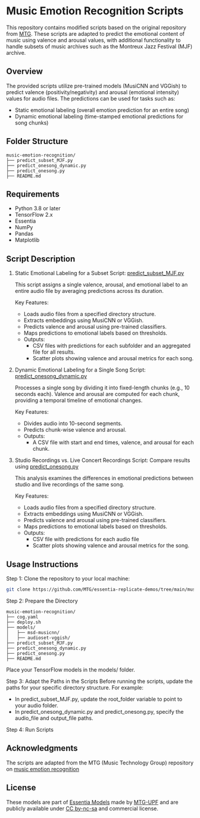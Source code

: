 
# Music Emotion Recognition Scripts

This repository contains modified scripts based on the original repository from [MTG](https://github.com/MTG/essentia-replicate-demos/tree/main/music-arousal-valence). These scripts are adapted to predict the emotional content of music using valence and arousal values, with additional functionality to handle subsets of music archives such as the Montreux Jazz Festival (MJF) archive.

## Overview

The provided scripts utilize pre-trained models (MusiCNN and VGGish) to predict valence (positivity/negativity) and arousal (emotional intensity) values for audio files. The predictions can be used for tasks such as:
- Static emotional labeling (overall emotion prediction for an entire song)
- Dynamic emotional labeling (time-stamped emotional predictions for song chunks)

## Folder Structure

```plaintext
music-emotion-recognition/
├── predict_subset_MJF.py
├── predict_onesong_dynamic.py
├── predict_onesong.py
├── README.md
```

## Requirements
- Python 3.8 or later
- TensorFlow 2.x
- Essentia
- NumPy
- Pandas
- Matplotlib

## Script Description 
1. Static Emotional Labeling for a Subset
   Script: [predict_subset_MJF.py](predict_subset_MJF.py)

   This script assigns a single valence, arousal, and emotional label to an entire audio file by averaging predictions across its duration.

    Key Features:
   - Loads audio files from a specified directory structure.
   - Extracts embeddings using MusiCNN or VGGish.
   - Predicts valence and arousal using pre-trained classifiers.
   - Maps predictions to emotional labels based on thresholds.
   - Outputs:
     -  CSV files with predictions for each subfolder and an aggregated file for all results.
     -  Scatter plots showing valence and arousal metrics for each song.

2. Dynamic Emotional Labeling for a Single Song
   Script: [predict_onesong_dynamic.py](predict_onesong_dynamic.py) 

   Processes a single song by dividing it into fixed-length chunks (e.g., 10 seconds each). Valence and arousal are computed for each chunk, providing a temporal timeline of emotional 
   changes.

    Key Features:

   - Divides audio into 10-second segments.
   - Predicts chunk-wise valence and arousal.
   - Outputs:
     - A CSV file with start and end times, valence, and arousal for each chunk.
       
3. Studio Recordings vs. Live Concert Recordings
   Script: Compare results using  [predict_onesong.py](predict_onesong.py) 

   This analysis examines the differences in emotional predictions between studio and live recordings of the same song.

   Key Features:
   - Loads audio files from a specified directory structure.
   - Extracts embeddings using MusiCNN or VGGish.
   - Predicts valence and arousal using pre-trained classifiers.
   - Maps predictions to emotional labels based on thresholds.
   - Outputs:
     -  CSV file with predictions for each audio file
     -  Scatter plots showing valence and arousal metrics for the song.

  
## Usage Instructions
Step 1: Clone the repository to your local machine:

```bash
git clone https://github.com/MTG/essentia-replicate-demos/tree/main/music-arousal-valence
```
Step 2: Prepare the Directory
```plaintext
music-emotion-recognition/
├── cog.yaml
├── deploy.sh
├── models/
│   ├── msd-musicnn/
│   ├── audioset-vggish/
├── predict_subset_MJF.py
├── predict_onesong_dynamic.py
├── predict_onesong.py
├── README.md
```
  Place your TensorFlow models in the models/ folder.

Step 3: Adapt the Paths in the Scripts
Before running the scripts, update the paths for your specific directory structure. For example:

- In predict_subset_MJF.py, update the root_folder variable to point to your audio folder.
- In predict_onesong_dynamic.py and predict_onesong.py, specify the audio_file and output_file paths.

Step 4: Run Scripts
## Acknowledgments
The scripts are adapted from the MTG (Music Technology Group) repository on [music emotion recognition](https://github.com/MTG/essentia-replicate-demos)

## License
These models are part of [Essentia Models](https://essentia.upf.edu/models.html) made by [MTG-UPF](https://www.upf.edu/web/mtg/) and are publicly available under [CC by-nc-sa](https://creativecommons.org/licenses/by-nc-sa/4.0/) and commercial license.
